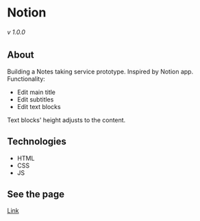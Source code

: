 # Notion
###### v 1.0.0

## About
Building a Notes taking service prototype. Inspired by Notion app. 
Functionality:
* Edit main title
* Edit subtitles
* Edit text blocks

Text blocks' height adjusts to the content.

## Technologies
* HTML
* CSS
* JS

## See the page
[Link](https://foxoter.github.io/Notion/)